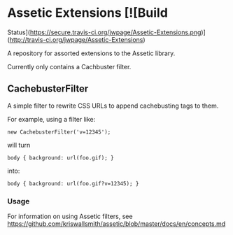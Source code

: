 # Assetic Extensions [![Build
Status](https://secure.travis-ci.org/jwpage/Assetic-Extensions.png)](http://travis-ci.org/jwpage/Assetic-Extensions)


A repository for assorted extensions to the Assetic library.

Currently only contains a Cachbuster filter.

## CachebusterFilter

A simple filter to rewrite CSS URLs to append cachebusting tags to them.

For example, using a filter like:

    new CachebusterFilter('v=12345');
    
will turn

    body { background: url(foo.gif); }

into:

    body { background: url(foo.gif?v=12345); }

### Usage

For information on using Assetic filters, see
<https://github.com/kriswallsmith/assetic/blob/master/docs/en/concepts.md>

